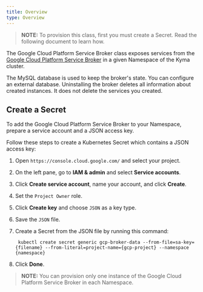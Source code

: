 ```yaml
---
title: Overview
type: Overview
---
```


>**NOTE:** To provision this class, first you must create a Secret. Read the following document to learn how.

The Google Cloud Platform Service Broker class exposes services from the [Google Cloud Platform Service Broker](https://cloud.google.com/kubernetes-engine/docs/concepts/google-cloud-platform-service-broker)
in a given Namespace of the Kyma cluster.

The MySQL database is used to keep the broker's state. You can configure an external database. Uninstalling the broker deletes all information about created instances. It does not delete the services you created.

## Create a Secret

To add the Google Cloud Platform Service Broker to your Namespace, prepare a service account and a JSON access key. 

Follow these steps to create a Kubernetes Secret which contains a JSON access key:

1. Open `https://console.cloud.google.com/` and select your project.

2. On the left pane, go to **IAM & admin** and select **Service accounts**.

3. Click **Create service account**, name your account, and click **Create**.

4. Set the `Project Owner` role.

5. Click **Create key** and choose `JSON` as a key type.

6. Save the `JSON` file.

7. Create a Secret from the JSON file by running this command:

        kubectl create secret generic gcp-broker-data --from-file=sa-key={filename} --from-literal=project-name={gcp-project} --namespace {namespace}

8. Click **Done**.

>**NOTE:** You can provision only one instance of the Google Cloud Platform Service Broker in each Namespace.
